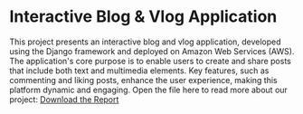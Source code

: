 # Interactive Blog & Vlog Application

This project presents an interactive blog and vlog application, developed using the Django framework and deployed on Amazon Web Services (AWS). The application's core purpose is to enable users to create and share posts that include both text and multimedia elements. Key features, such as commenting and liking posts, enhance the user experience, making this platform dynamic and engaging. Open the file here to read more about our project: [Download the Report](Django_Azure.pdf)
